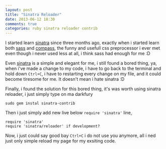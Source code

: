```yaml
---
layout: post
title: "Sinatra Reloader"
date: 2013-06-12 18:30
comments: true
categories: ruby sinatra reloader contrib 
---
```


I started learn [sinatra](http://sinatrarb.com) since three months ago, exactly when i started learn both [sass](http://sass-lang.com/) and [compass](http://compass-style.org/), the funny and usefull css preprocessor i ever met even though i never used less at all, i think sass had enough for me :D 
<!-- more -->
Even [sinatra](http://sinatrarb.com) is a simple and elegant for me, i still found a bored thing, ya, when i've made a change to my code, i have to go back to the terminal and hold down `Ctrl+C`, i have to restarting every change on my file, and it could become tiresome for me. It doesn't mean i hate sinatra :D

Finally, i found the solution for this bored thing, it's was worth using sinatra reloader, i just simply type on ma darkfury 

```
sudo gem instal sinatra-contrib
```

Then i just simply add new live below `require 'sinatra'` line, 
```
require 'sinatra'
require 'sinatra/reloader' if development?
```
Now, i just could say good bay `Ctrl+C` i do not use you anymore, all i ned just only simple reload my page for my exsiting code. 


